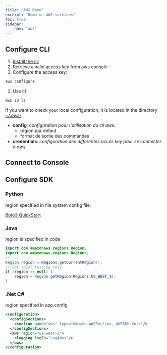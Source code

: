 ```yaml
---
title: "AWS Demo"
excerpt: "Demo on AWS services"
toc: true
sidebar:
    nav: "aws"
---
```


## Configure CLI

1. [Install the cli](https://aws.amazon.com/fr/cli/)
1. Retrieve a valid access key from aws console
1. Configure the access key:
```bash
aws configure
```
1. Use it!
```bash
aws s3 ls
```

If you want to check your local configuration, it is located in the directory *[~/.aws/](https://docs.aws.amazon.com/cli/latest/userguide/cli-configure-files.html)*:
- **config**: *configuration pour l'utilisation du cli aws.* 
   * region par defaut
   * format de sortie des commandes
- **credentials**: *configuration des différentes acces key pour se connecter a aws.*

## Connect to Console

## Configure SDK

### Python

region specified in file system config file.

[Boto3 QuickStart](https://boto3.amazonaws.com/v1/documentation/api/latest/guide/quickstart.html)

### Java

region is specified in code

```java
import com.amazonaws.regions.Region;
import com.amazonaws.regions.Regions;
// ...
Region region = Regions.getCurrentRegion();
// For local testing only
if (region == null) {
    region = Region.getRegion(Regions.US_WEST_1);
}
```

### .Net C#

region specified in app.config
```xml
<configuration>
  <configSections>
    <section name="aws" type="Amazon.AWSSection, AWSSDK.Core"/>
  </configSections>
  <aws region="us-west-2">
    <logging logTo="Log4Net"/>
  </aws>
</configuration>
```